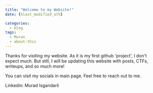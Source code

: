 ```yaml
---
title: "Welcome to my Website!"
date: {%last_modified_at%}

categories:
  - blog
tags:
  - Murax
  - about-this
---
```


Thanks for visiting my website. As it is my first github 'project', I don't expect much. But still, I will be updating this website with posts, CTFs, writeups, and so much more!

You can visit my socials in main page.
Feel free to reach out to me. 

Linkedin: Murad Isgandarli

